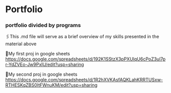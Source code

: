 # Portfolio 
### portfolio divided by programs 
🖇️This .md file will serve as a brief overview of my skills presented in the material above

🔗My first proj in google sheets https://docs.google.com/spreadsheets/d/192K1SStzX3pPXUlqU6cPoZ3ul7pr-YdZVEo-Jw9PxlU/edit?usp=sharing

🔗My second proj in google sheets https://docs.google.com/spreadsheets/d/1R2hXVKAsfAQKLahKRRTUSxw-RTHESKqZBS0ItFWnuKM/edit?usp=sharing
